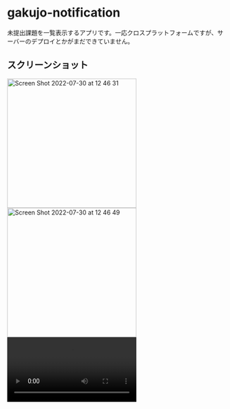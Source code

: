 # gakujo-notification

未提出課題を一覧表示するアプリです。一応クロスプラットフォームですが、サーバーのデプロイとかがまだできていません。

## スクリーンショット

<img width="300" alt="Screen Shot 2022-07-30 at 12 46 31" src="https://user-images.githubusercontent.com/43411965/181871245-4e8c4932-2c2c-442a-a05c-46aefea4b0f4.png">
<img width="300" alt="Screen Shot 2022-07-30 at 12 46 49" src="https://user-images.githubusercontent.com/43411965/181871255-5d83d92e-7f5a-4dfa-95bd-3fa031376fb5.png">
<video width="300" src=https://user-images.githubusercontent.com/43411965/181871262-ccd8071f-23c0-4784-af5c-cc68ef199534.mov />

## ビルド手順

### Requirements

括弧内は開発環境でのバージョンです

- Docker(20.10.17): https://www.docker.com/get-started/
- nodejs(v16.16.0): https://nodejs.org/ja/
- npm(8.11.0): https://www.npmjs.com/
- yarn(1.22.19): https://yarnpkg.com/
- expo-go(latest): https://expo.dev/client (on android or ios)

### Steps

1. バックエンドを起動する

```shell
$ pwd
/path/to/gakujo-notification

$ docker compose up -d --build
.
.
[+] Running 2/2
 ⠿ Container gakujo-notification-db-1       Running                                                  0.0s
 ⠿ Container gakujo-notification-backend-1  Started                                                  0.3s
```

2. `gakujo-notification-frontend/.env` を作成する

自分の PC のネットワーク上の IP アドレスを調べて `API_URL` にセットしてください。

```
API_URL=http://<network-ip-addr>:8080
```

3. モバイルアプリのビルド

以下のように `$ yarn start` を実行すると以下のような qr コードが表示されるので、expo-go をインストールしてある端末の qr コードリーダーでかざしてください。かざしてしばらく待つとアプリが起動すると思います。

> **Note**
> パソコンと端末は同一のネットワークに接続してください。そうしないとパソコン側で起動している api サーバーに端末から接続することができません。

```shell
$ cd gakujo-notification-frontend
$ yarn install   # 依存関係のインストール
$ yarn start
▄▄▄▄▄▄▄▄▄▄▄▄▄▄▄▄▄▄▄▄▄▄▄▄▄▄▄
█ ▄▄▄▄▄ █▀▀ ████  █ ▄▄▄▄▄ █
█ █   █ █▄▀██▀█▄▄██ █   █ █
█ █▄▄▄█ █ ▄ █  ▀ ██ █▄▄▄█ █
█▄▄▄▄▄▄▄█ █ ▀▄█▄▀ █▄▄▄▄▄▄▄█
█  ▀▄▀█▄ █▀█   ▀██▀  ▄▀▄▄▀█
██▄█▄  ▄▄ ▀▀    ▀▄▄▀ ▀▀█▄▄█
███▄   ▄▄██▄ ▄  █▀█ ▄█ ██▀█
█▄▀▄█▀ ▄█ ▀█ ▄ ██ ▄▄ ▀▀██▄█
█▄▄█▄██▄▄  ▀▀█▀▄  ▄▄▄ █ ▄ █
█ ▄▄▄▄▄ █▄█▀▀▄█   █▄█  ▀  █
█ █   █ █▀▀▀▄█▄▀▀▄ ▄▄ █▀▄██
█ █▄▄▄█ █▀  █▄ ▄█  █▄  ▄█▄█
█▄▄▄▄▄▄▄█▄▄███▄▄█▄███▄▄█▄▄█
```

## プロジェクト(ソースコード)の説明

**gakujo-notification-backend**

一部省略しています

```
.
├── main.go            # エントリーポイント
├── gakujo/            # 学情のスクレイピングを行うライブラリ群。モデルとかも全てここで定義済     
│  ├── assignments.go  # 課題一覧をヘッドレスブラウザでクローリングする
│  ├── client.go       # Client 構造体や utility 関数の定義
│  ├── enum.go         # AssignmentKind や Status などの enum の定義
│  ├── scrape.go       # クローリングで取得した html を対象にスクレイピングする
│  ├── scrape_test.go
│  ├── web-crawler.go  # ヘッドレスブラウザでログインしたりする関数の定義
│  └── web-crawler_test.go
├── repository/
│  ├── assignment.go   # 課題一覧のテーブルやそれに対するクエリを定義
│  ├── repository.go   # Client 構造体を定義
│  ├── repository_test.go
│  ├── user.go         # ユーザ一覧のテーブルやそれに対するクエリを定義
│  └── user_assignment.go  # UserAssignment テーブルやそれに対するクエリを定義(ER図を参照)
└── server/            # web-api のハンドラやルーティングを定義
```

**ER図**

<img width="500" alt="Screen Shot 2022-07-30 at 13 06 40" src="https://user-images.githubusercontent.com/43411965/181871744-9f21fd2f-b8b1-4f6b-85b4-cfe530af1f40.png">
